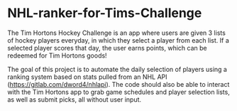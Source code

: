 # NHL-ranker-for-Tims-Challenge

The Tim Hortons Hockey Challenge is an app where users are given 3 lists of hockey players everyday, in which they select a player from each list. If a selected player scores that day, the user earns points, which can be redeemed for Tim Hortons goods!

The goal of this project is to automate the daily selection of players using a ranking system based on stats pulled from an NHL API (https://gitlab.com/dword4/nhlapi). The code should also be able to interact with the Tim Hortons app to grab game schedules and player selection lists, as well as submit picks, all without user input. 



